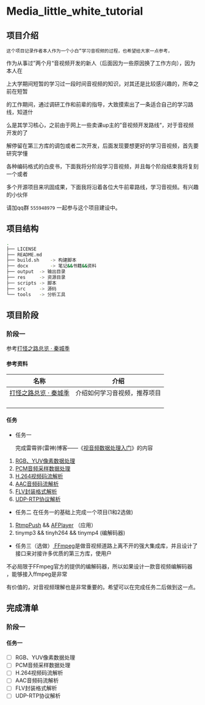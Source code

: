 # Media_little_white_tutorial

## 项目介绍

    这个项目记录作者本人作为一个小白“学习音视频的过程，也希望给大家一点参考，

作为从事过”两个月“音视频开发的新人（后面因为一些原因换了工作方向），因为本人在

上大学期间短暂的学习过一段时间音视频的知识，对其还是比较感兴趣的，所幸之前在短暂

的工作期间，通过调研工作和前辈的指导，大致摸索出了一条适合自己的学习路线，知道什

么是其学习核心，之前由于网上一些卖课up主的”音视频开发路线“，对于音视频开发的了

解停留在第三方库的调包或者二次开发，后面发现要想更好的学习音视频，首先要研究学懂

各种编码格式的白皮书，下面我将分阶段学习音视频，并且每个阶段结束我将复刻一个或者

多个开源项目来巩固成果，下面我将沿着各位大牛前辈路线，学习音视频。有兴趣的小伙伴

请加qq群 `555948979` 一起参与这个项目建设中。


## 项目结构

```bash
.
├── LICENSE
├── README.md
├── build.sh    -> 构建脚本
├── docx        -> 笔记&&书籍&&资料
├── output	-> 输出目录
├── res		-> 资源目录
├── scripts	-> 脚本
├── src		-> 源码
└── tools	-> 分析工具
```

## 项目阶段

### 阶段一

参考[打怪之路总览 · 秦城季](https://xhunmon.github.io/VABlog/)

#### 参考资料

| 名称                                                     | 介绍                         |
| -------------------------------------------------------- | ---------------------------- |
| [打怪之路总览 · 秦城季](https://xhunmon.github.io/VABlog/) | 介绍如何学习音视频，推荐项目 |
|                                                          |                              |
|                                                          |                              |
|                                                          |                              |
|                                                          |                              |

#### 任务

* 任务一

  完成雷霄骅(雷神)博客——《[视音频数据处理入门](https://blog.csdn.net/leixiaohua1020/article/details/18893769)》的内容

1. [RGB、YUV像素数据处理](https://blog.csdn.net/leixiaohua1020/article/details/50534150)
2. [PCM音频采样数据处理](http://blog.csdn.net/leixiaohua1020/article/details/50534316)
3. [H.264视频码流解析](http://blog.csdn.net/leixiaohua1020/article/details/50534369)
4. [AAC音频码流解析](http://blog.csdn.net/leixiaohua1020/article/details/50535042)
5. [FLV封装格式解析](http://blog.csdn.net/leixiaohua1020/article/details/50535082)
6. [UDP-RTP协议解析](http://blog.csdn.net/leixiaohua1020/article/details/50535230)

* 任务二
  在任务一的基础上完成一个项目(1和2选做)

1. [RtmpPush](https://github.com/xhunmon/RtmpPush) && [AFPlayer](https://github.com/xhunmon/AFPlayer)       		  （应用）
2. tinymp3 && tinyh264 && tinymp4     (编解码器)

* 任务三（选做）[
  FFmpeg](https://ffmpeg.org/)是做音视频道路上离不开的强大集成库，并且设计了接口来对接许多优质的第三方库，使用户

不必局限于FFmpeg官方的提供的编解码器，所以如果设计一款音视频编解码器 ，能够接入ffmpeg是非常

有价值的，对音视频理解也是非常重要的。希望可以在完成任务二后做到这一点。

## 完成清单

### 阶段一

#### 任务一

* [ ] RGB、YUV像素数据处理
* [ ] PCM音频采样数据处理
* [ ] H.264视频码流解析
* [ ] AAC音频码流解析
* [ ] FLV封装格式解析
* [ ] UDP-RTP协议解析
